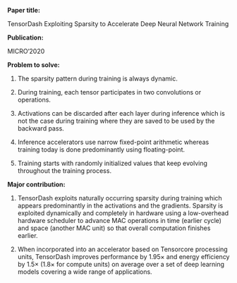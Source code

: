 **Paper title:**

TensorDash Exploiting Sparsity to Accelerate Deep Neural Network Training

**Publication:**

MICRO‘2020

**Problem to solve:**

1.  The sparsity pattern during training is always dynamic.

2.  During training, each tensor participates in two convolutions or operations.

3.  Activations can be discarded after each layer during inference which is not
    the case during training where they are saved to be used by the backward
    pass.

4.  Inference accelerators use narrow fixed-point arithmetic whereas training
    today is done predominantly using floating-point.

5.  Training starts with randomly initialized values that keep evolving
    throughout the training process.

**Major contribution:**

1.  TensorDash exploits naturally occurring sparsity during training which
    appears predominantly in the activations and the gradients. Sparsity is
    exploited dynamically and completely in hardware using a low-overhead
    hardware scheduler to advance MAC operations in time (earlier cycle) and
    space (another MAC unit) so that overall computation finishes earlier.

2.  When incorporated into an accelerator based on Tensorcore processing units,
    TensorDash improves performance by 1.95× and energy efficiency by 1.5× (1.8×
    for compute units) on average over a set of deep learning models covering a
    wide range of applications.
